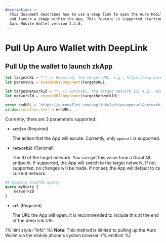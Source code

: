 ```yaml
---
description: >-
  This document describes how to use a deep link to open the Auro Mobile Wallet
  and launch a zkApp within the App. This feature is supported starting from
  Auro Mobile Wallet version 2.1.0.
---
```


# ​Pull Up Auro Wallet with DeepLink

## **Pull Up the wallet to** launch **zkApp**

```javascript
let targetURL = ""; // Required, the target URL, e.g., https://www.aurowallet.com/
let paramsURL = encodeURIComponent(targetURL);

let targetNetworkId = ""; // Optional, the target network ID, e.g., mina:mainnet. You can retrieve this from the daemon node. If not provided, the App will use its current network by default.
let networkId = encodeURIComponent(targetNetworkId);

const endURL = `https://aurowallet.com/applinks?action=openurl&networkid=${networkId}&url=${paramsURL}`;
window.location.href = endURL;

```

Currently, there are 3 parameters supported:

*   **`action`** (Required)

    The action that the App will excute. Currently, only `openurl` is supported.
*   **`networkid`** (Optional)

    The ID of the target network. You can get this value from a GraphQL endpoint. If supported, the App will switch to the target network. If not supported, no changes will be made. If not set, the App will default to its current network.

```graphql
## Example GraphQL query:
query myQuery {
    networkID
}
```

*   **`url`** (Required)

    The URL the App will open. It is recommended to include this at the end of the deep link URL.

{% hint style="info" %}
**Note**: This method is limited to pulling up the Auro Wallet via the mobile phone's system browser.
{% endhint %}
